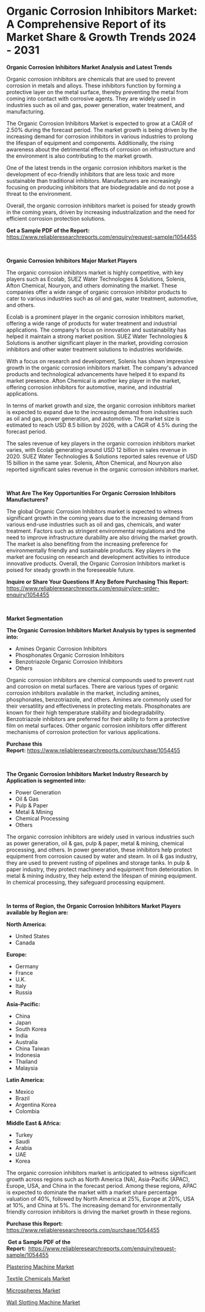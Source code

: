 <p><h1>Organic Corrosion Inhibitors Market: A Comprehensive Report of its Market Share & Growth Trends 2024 - 2031</h1></p><p><strong>Organic Corrosion Inhibitors Market Analysis and Latest Trends</strong></p>
<p><p>Organic corrosion inhibitors are chemicals that are used to prevent corrosion in metals and alloys. These inhibitors function by forming a protective layer on the metal surface, thereby preventing the metal from coming into contact with corrosive agents. They are widely used in industries such as oil and gas, power generation, water treatment, and manufacturing.</p><p>The Organic Corrosion Inhibitors Market is expected to grow at a CAGR of 2.50% during the forecast period. The market growth is being driven by the increasing demand for corrosion inhibitors in various industries to prolong the lifespan of equipment and components. Additionally, the rising awareness about the detrimental effects of corrosion on infrastructure and the environment is also contributing to the market growth.</p><p>One of the latest trends in the organic corrosion inhibitors market is the development of eco-friendly inhibitors that are less toxic and more sustainable than traditional inhibitors. Manufacturers are increasingly focusing on producing inhibitors that are biodegradable and do not pose a threat to the environment.</p><p>Overall, the organic corrosion inhibitors market is poised for steady growth in the coming years, driven by increasing industrialization and the need for efficient corrosion protection solutions.</p></p>
<p><strong>Get a Sample PDF of the Report:&nbsp;</strong> <a href="https://www.reliableresearchreports.com/enquiry/request-sample/1054455">https://www.reliableresearchreports.com/enquiry/request-sample/1054455</a></p>
<p>&nbsp;</p>
<p><strong>Organic Corrosion Inhibitors Major Market Players</strong></p>
<p><p>The organic corrosion inhibitors market is highly competitive, with key players such as Ecolab, SUEZ Water Technologies & Solutions, Solenis, Afton Chemical, Nouryon, and others dominating the market. These companies offer a wide range of organic corrosion inhibitor products to cater to various industries such as oil and gas, water treatment, automotive, and others.</p><p>Ecolab is a prominent player in the organic corrosion inhibitors market, offering a wide range of products for water treatment and industrial applications. The company's focus on innovation and sustainability has helped it maintain a strong market position. SUEZ Water Technologies & Solutions is another significant player in the market, providing corrosion inhibitors and other water treatment solutions to industries worldwide.</p><p>With a focus on research and development, Solenis has shown impressive growth in the organic corrosion inhibitors market. The company's advanced products and technological advancements have helped it to expand its market presence. Afton Chemical is another key player in the market, offering corrosion inhibitors for automotive, marine, and industrial applications.</p><p>In terms of market growth and size, the organic corrosion inhibitors market is expected to expand due to the increasing demand from industries such as oil and gas, power generation, and automotive. The market size is estimated to reach USD 8.5 billion by 2026, with a CAGR of 4.5% during the forecast period.</p><p>The sales revenue of key players in the organic corrosion inhibitors market varies, with Ecolab generating around USD 12 billion in sales revenue in 2020. SUEZ Water Technologies & Solutions reported sales revenue of USD 15 billion in the same year. Solenis, Afton Chemical, and Nouryon also reported significant sales revenue in the organic corrosion inhibitors market.</p></p>
<p>&nbsp;</p>
<p><strong>What Are The Key Opportunities For Organic Corrosion Inhibitors Manufacturers?</strong></p>
<p><p>The global Organic Corrosion Inhibitors market is expected to witness significant growth in the coming years due to the increasing demand from various end-use industries such as oil and gas, chemicals, and water treatment. Factors such as stringent environmental regulations and the need to improve infrastructure durability are also driving the market growth. The market is also benefiting from the increasing preference for environmentally friendly and sustainable products. Key players in the market are focusing on research and development activities to introduce innovative products. Overall, the Organic Corrosion Inhibitors market is poised for steady growth in the foreseeable future.</p></p>
<p><strong>Inquire or Share Your Questions If Any Before Purchasing This Report:</strong> <a href="https://www.reliableresearchreports.com/enquiry/pre-order-enquiry/1054455">https://www.reliableresearchreports.com/enquiry/pre-order-enquiry/1054455</a></p>
<p>&nbsp;</p>
<p><strong>Market Segmentation</strong></p>
<p><strong>The Organic Corrosion Inhibitors Market Analysis by types is segmented into:</strong></p>
<p><ul><li>Amines Organic Corrosion Inhibitors</li><li>Phosphonates Organic Corrosion Inhibitors</li><li>Benzotriazole Organic Corrosion Inhibitors</li><li>Others</li></ul></p>
<p><p>Organic corrosion inhibitors are chemical compounds used to prevent rust and corrosion on metal surfaces. There are various types of organic corrosion inhibitors available in the market, including amines, phosphonates, benzotriazole, and others. Amines are commonly used for their versatility and effectiveness in protecting metals. Phosphonates are known for their high temperature stability and biodegradability. Benzotriazole inhibitors are preferred for their ability to form a protective film on metal surfaces. Other organic corrosion inhibitors offer different mechanisms of corrosion protection for various applications.</p></p>
<p><strong>Purchase this Report:&nbsp;</strong><a href="https://www.reliableresearchreports.com/purchase/1054455">https://www.reliableresearchreports.com/purchase/1054455</a></p>
<p>&nbsp;</p>
<p><strong>The Organic Corrosion Inhibitors Market Industry Research by Application is segmented into:</strong></p>
<p><ul><li>Power Generation</li><li>Oil & Gas</li><li>Pulp & Paper</li><li>Metal & Mining</li><li>Chemical Processing</li><li>Others</li></ul></p>
<p><p>The organic corrosion inhibitors are widely used in various industries such as power generation, oil & gas, pulp & paper, metal & mining, chemical processing, and others. In power generation, these inhibitors help protect equipment from corrosion caused by water and steam. In oil & gas industry, they are used to prevent rusting of pipelines and storage tanks. In pulp & paper industry, they protect machinery and equipment from deterioration. In metal & mining industry, they help extend the lifespan of mining equipment. In chemical processing, they safeguard processing equipment.</p></p>
<p>&nbsp;</p>
<p><strong>In terms of Region, the Organic Corrosion Inhibitors Market Players available by Region are:</strong></p>
<p>
    <p> <strong> North America: </strong>
        <ul>
            <li>United States</li>
            <li>Canada</li>
        </ul>
        </p> 
    <p> <strong> Europe: </strong>
        <ul>
            <li>Germany</li>
            <li>France</li>
            <li>U.K.</li>
            <li>Italy</li>
            <li>Russia</li>
        </ul>
        </p> 
    <p> <strong> Asia-Pacific: </strong>
        <ul>
            <li>China</li>
            <li>Japan</li>
            <li>South Korea</li>
            <li>India</li>
            <li>Australia</li>
            <li>China Taiwan</li>
            <li>Indonesia</li>
            <li>Thailand</li>
            <li>Malaysia</li>
        </ul>
        </p> 
    <p> <strong> Latin America: </strong>
        <ul>
            <li>Mexico</li>
            <li>Brazil</li>
            <li>Argentina Korea</li>
            <li>Colombia</li>
        </ul>
        </p> 
    <p> <strong> Middle East & Africa: </strong>
        <ul>
            <li>Turkey</li>
            <li>Saudi</li>
            <li>Arabia</li>
            <li>UAE</li>
            <li>Korea</li>
        </ul>
    </p>
    </p>
<p><p>The organic corrosion inhibitors market is anticipated to witness significant growth across regions such as North America (NA), Asia-Pacific (APAC), Europe, USA, and China in the forecast period. Among these regions, APAC is expected to dominate the market with a market share percentage valuation of 40%, followed by North America at 25%, Europe at 20%, USA at 10%, and China at 5%. The increasing demand for environmentally friendly corrosion inhibitors is driving the market growth in these regions.</p></p>
<p><strong>Purchase this Report: </strong><a href="https://www.reliableresearchreports.com/purchase/1054455">https://www.reliableresearchreports.com/purchase/1054455</a></p>
<p>&nbsp;<strong>Get a Sample PDF of the Report:&nbsp;&nbsp;</strong><a href="https://www.reliableresearchreports.com/enquiry/request-sample/1054455">https://www.reliableresearchreports.com/enquiry/request-sample/1054455</a></p>
<p><strong></strong></p>
<p><p><a href="https://issuu.com/reportprime-2/docs/plastering-machine-market-size-2030.pptx">Plastering Machine Market</a></p><p><a href="https://github.com/myacatherineblakecaczo9vcsw/Market-Research-Report-List-1/blob/main/textile-chemicals-market.md">Textile Chemicals Market</a></p><p><a href="https://github.com/okotobwrhuteie/Market-Research-Report-List-1/blob/main/microspheres-market.md">Microspheres Market</a></p><p><a href="https://issuu.com/reportprime-2/docs/wall-slotting-machine-market-size-2030.pptx">Wall Slotting Machine Market</a></p></p>